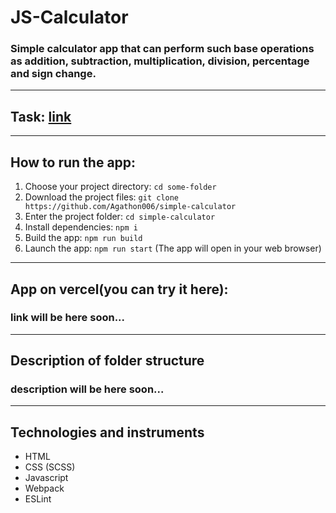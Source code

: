 # JS-Calculator

### Simple calculator app that can perform such base operations as addition, subtraction, multiplication, division, percentage and sign change.

---

## Task: [link](https://docs.google.com/document/d/1zpXXeSae-BlcxPKgw3DhxZA92cspVailrPYoaXSYrW8/edit?usp=sharing)

---

## How to run the app:

1. Choose your project directory:
   `cd some-folder`
1. Download the project files:
   `git clone https://github.com/Agathon006/simple-calculator`
1. Enter the project folder:
   `cd simple-calculator`
1. Install dependencies:
   `npm i`
1. Build the app:
   `npm run build`
1. Launch the app:
   `npm run start` (The app will open in your web browser)

---

## App on vercel(you can try it here):

### link will be here soon...

---

## Description of folder structure

### description will be here soon...

---

## Technologies and instruments

- HTML
- CSS (SCSS)
- Javascript
- Webpack
- ESLint
